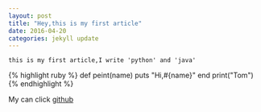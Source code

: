 ```yaml
---
layout: post
title: "Hey,this is my first article"
date: 2016-04-20
categories: jekyll update
---
```


    this is my first article,I write 'python' and 'java'
{% highlight ruby %}
    def peint(name)
        puts "Hi,#{name}"
    end
    print("Tom")
{% endhighlight %}

My can click [github]

[github]: https://github.com/SunLily
